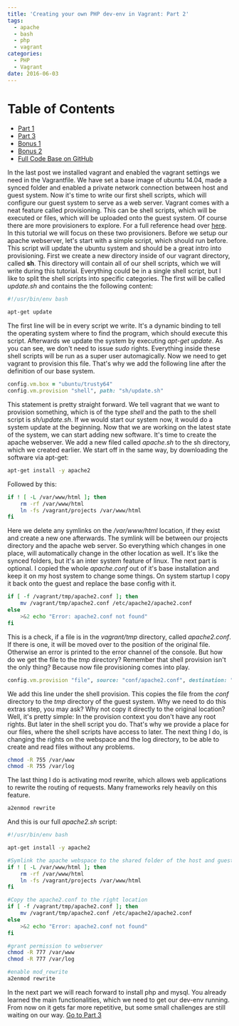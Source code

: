 ```yaml
---
title: 'Creating your own PHP dev-env in Vagrant: Part 2'
tags:
  - apache
  - bash
  - php
  - vagrant
categories:
  - PHP
  - Vagrant
date: 2016-06-03
---
```


# Table of Contents
* [Part 1](/posts/creating-your-own-php-dev-env-in-vagrant.html) 
* [Part 3](/posts/creating-your-own-php-dev-env-in-vagrant-part-3.html)
* [Bonus 1](/posts/creating-your-own-php-dev-env-in-vagrant-bonus-1.html)
* [Bonus 2](/posts/creating-your-own-php-dev-env-in-vagrant-bonus-2.html)
* [Full Code Base on GitHub](https://github.com/snowiow/vagrant-template)

In the last post we installed vagrant and enabled the vagrant settings we need
in the Vagrantfile. We have set a base image of ubuntu 14.04, made a synced
folder and enabled a private network connection between host and guest system.
Now it's time to write our first shell scripts, which will configure our guest
system to serve as a web server. Vagrant comes with a neat feature called
provisioning. This can be shell scripts, which will be executed or files, which
will be uploaded onto the guest system. Of course there are more provisioners
to explore. For a full reference head over
[here](https://www.vagrantup.com/docs/provisioning/). In this tutorial we will
focus on these two provisioners. Before we setup our apache webserver, let's
start with a simple script, which should run before. This script will update
the ubuntu system and should be a great intro into provisioning. First we
create a new directory inside of our vagrant directory, called __sh__. This
directory will contain all of our shell scripts, which we will write during
this tutorial. Everything could be in a single shell script, but I like to
split the shell scripts into specific categories. The first will be called
_update.sh_ and contains the the following content:

``` bash
#!/usr/bin/env bash

apt-get update
```

The first line will be in every script we write. It's a dynamic binding to tell
the operating system where to find the program, which should execute this
script. Afterwards we update the system by executing _apt-get update_. As you
can see, we don't need to issue _sudo_ rights. Everything inside these shell
scripts will be run as a super user automagically. Now we need to get vagrant
to provision this file. That's why we add the following line after the
definition of our base system.

``` ruby
config.vm.box = "ubuntu/trusty64"
config.vm.provision "shell", path: "sh/update.sh"
```

This statement is pretty straight forward. We tell vagrant that we want to
provision something, which is of the type _shell_ and the path to the shell
script is _sh/update.sh_. If we would start our system now, it would do a
system update at the beginning. Now that we are working on the latest state of
the system, we can start adding new software. It's time to create the apache
webserver. We add a new filed called _apache.sh_ to the sh directory, which we
created earlier. We start off in the same way, by downloading the software via
apt-get:

``` bash
apt-get install -y apache2
```

Followed by this:

``` bash
if ! [ -L /var/www/html ]; then
    rm -rf /var/www/html
    ln -fs /vagrant/projects /var/www/html
fi
```

Here we delete any symlinks on the _/var/www/html_ location, if they exist and
create a new one afterwards. The symlink will be between our projects
directory and the apache web server. So everything which changes in one place,
will automatically change in the other location as well. It's like the synced
folders, but it's an inter system feature of linux. The next part is
optional. I copied the whole _apache.conf_ out of it's base installation and
keep it on my host system to change some things. On system startup I copy it
back onto the guest and replace the base config with it.

``` bash
if [ -f /vagrant/tmp/apache2.conf ]; then
    mv /vagrant/tmp/apache2.conf /etc/apache2/apache2.conf
else
    >&2 echo "Error: apache2.conf not found"
fi
```

This is a check, if a file is in the _vagrant/tmp_ directory, called
_apache2.conf_. If there is one, it will be moved over to the position of the
original file. Otherwise an error is printed to the error channel of the
console. But how do we get the file to the _tmp_ directory? Remember that shell
provision isn't the only thing? Because now file provisioning comes into play.

``` ruby
config.vm.provision "file", source: "conf/apache2.conf", destination: "/vagrant/tmp/apache2.conf"
```

We add this line under the shell provision. This copies the file from the
_conf_ directory to the _tmp_ directory of the guest system. Why we need to do
this extras step, you may ask? Why not copy it directly to the original
location? Well, it's pretty simple: In the provision context you don't have any
root rights. But later in the shell script you do. That's why we provide a
place for our files, where the shell scripts have access to later. The next
thing I do, is changing the rights on the webspace and the log directory, to be
able to create and read files without any problems.

``` bash
chmod -R 755 /var/www
chmod -R 755 /var/log
```

The last thing I do is activating mod rewrite, which allows web applications to
rewrite the routing of requests. Many frameworks rely heavily on this feature.

``` bash
a2enmod rewrite
```

And this is our full _apache2.sh_ script:

``` bash
#!/usr/bin/env bash

apt-get install -y apache2

#Symlink the apache webspace to the shared folder of the host and guest syste,
if ! [ -L /var/www/html ]; then
    rm -rf /var/www/html
    ln -fs /vagrant/projects /var/www/html
fi

#Copy the apache2.conf to the right location
if [ -f /vagrant/tmp/apache2.conf ]; then
    mv /vagrant/tmp/apache2.conf /etc/apache2/apache2.conf
else
    >&2 echo "Error: apache2.conf not found"
fi

#grant permission to webserver
chmod -R 777 /var/www
chmod -R 777 /var/log

#enable mod_rewrite
a2enmod rewrite
```

In the next part we will reach forward to install php and mysql. You already
learned the main functionalities, which we need to get our dev-env running.
From now on it gets far more repetitive, but some small challenges are still
waiting on our way. [Go to Part
3](/posts/creating-your-own-php-dev-env-in-vagrant-part-3.html)
